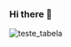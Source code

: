 ### Hi there 👋


![teste_tabela](https://user-images.githubusercontent.com/84467035/119005107-1214ab00-b987-11eb-8ae6-433abb0fcfe2.jpg)





<!--
**PAInesCristianoSanta/PAInesCristianoSanta** is a ✨ _special_ ✨ repository because its `README.md` (this file) appears on your GitHub profile.

Here are some ideas to get you started:

- 🔭 I’m currently working on ...
- 🌱 I’m currently learning ...
- 👯 I’m looking to collaborate on ...
- 🤔 I’m looking for help with ...
- 💬 Ask me about ...
- 📫 How to reach me: ...
- 😄 Pronouns: ...
- ⚡ Fun fact: ...
-->
